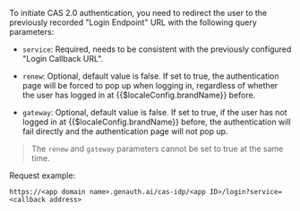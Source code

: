 <IntegrationDetailCard title="Initiate CAS 2.0 Authentication">

To initiate CAS 2.0 authentication, you need to redirect the user to the previously recorded "Login Endpoint" URL with the following query parameters:

- `service`: Required, needs to be consistent with the previously configured "Login Callback URL".

- `renew`: Optional, default value is false. If set to true, the authentication page will be forced to pop up when logging in, regardless of whether the user has logged in at {{$localeConfig.brandName}} before.

- `gateway`: Optional, default value is false. If set to true, if the user has not logged in at {{$localeConfig.brandName}} before, the authentication will fail directly and the authentication page will not pop up.

> The `renew` and `gateway` parameters cannot be set to true at the same time.

Request example:

```
https://<app domain name>.genauth.ai/cas-idp/<app ID>/login?service=<callback address>
```

</IntegrationDetailCard>

